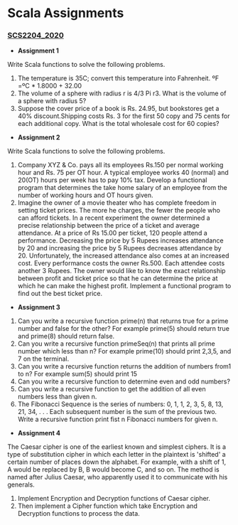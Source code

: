 # Scala Assignments
### [SCS2204_2020](https://ugvle.ucsc.cmb.ac.lk/course/view.php?id=278)


- **Assignment 1**

Write Scala functions to solve the following problems. 
1. The temperature is 35C; convert this temperature into Fahrenheit.
ºF =ºC * 1.8000 + 32.00
2. The volume of a sphere with radius r is 4/3 Pi r3. What is the volume of a sphere with radius 5?
3. Suppose the cover price of a book is Rs. 24.95, but bookstores get a 40% discount.Shipping costs Rs. 3 for the first 50 copy and 75 cents for each additional copy. 
What is the total wholesale cost for 60 copies?


- **Assignment 2**

Write Scala functions to solve the following problems. 
1. Company XYZ & Co. pays all its employees Rs.150 per normal working hour and Rs. 75 per OT hour. A typical employee works 40 (normal) and 20(OT) hours per week has to pay 10% tax. Develop a functional program that determines the take home salary of an employee from the number of working hours and OT hours given.
2.  Imagine the owner of a movie theater who has complete freedom in setting ticket prices. The more he charges, the fewer the people who can afford tickets. In a recent experiment the owner determined a precise relationship between the price of a ticket and average attendance.  At a price of Rs 15.00 per ticket, 120 people attend a performance. Decreasing the price by  5 Rupees increases attendance by 20 and increasing the price by  5 Rupees decreases attendance by 20. Unfortunately, the increased attendance also comes at an increased cost. Every performance costs the owner Rs.500. Each attendee costs another 3 Rupees. The owner would like to know the exact relationship between profit and ticket price so that he can determine the price at which he can make the highest profit. Implement a functional program to find out the best ticket price.


- **Assignment 3**

1. Can you write a recursive function prime(n) that returns true for a prime number and false for the other? 
For example prime(5) should return true and prime(8) should return false.
2. Can you write a recursive function primeSeq(n) that prints all 	prime number which less than n?
For example prime(10) should print 2,3,5, and 7 on the terminal.
3. Can you write a recursive function returns the addition of numbers from1 to n?
For example sum(5) should print 15
4. Can you write a recursive function to determine even and odd numbers? 
5. Can you write a recursive function to get the addition of all even numbers less than given n.
6. The Fibonacci Sequence is the series of numbers: 0, 1, 1, 2, 3, 5, 8, 13, 21, 34, . . . 
Each subsequent number is the sum of the previous two. 
Write a recursive function print fist n Fibonacci numbers for given n.


- **Assignment 4**

The Caesar cipher is one of the earliest known and simplest ciphers. It is a type of substitution cipher in which each letter in the plaintext is 'shifted' a certain number of places down the alphabet. For example, with a shift of 1, A would be replaced by B, B would become C, and so on. The method is named after Julius Caesar, who apparently used it to communicate with his generals.
1. Implement Encryption and Decryption functions of Caesar cipher.
2. Then implement a Cipher function which take Encryption and Decryption functions to process the data.




